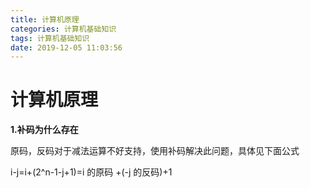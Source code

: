 ```yaml
---
title: 计算机原理
categories: 计算机基础知识
tags: 计算机基础知识
date: 2019-12-05 11:03:56
---
```

# 计算机原理

**1.补码为什么存在**



原码，反码对于减法运算不好支持，使用补码解决此问题，具体见下面公式



i-j=i+(2^n-1-j+1)=i 的原码 +(-j 的反码)+1